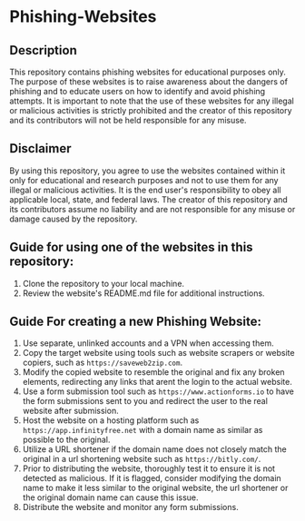 # Phishing-Websites

## Description
This repository contains phishing websites for educational purposes only. The purpose of these websites is to raise awareness about the dangers of phishing and to educate users on how to identify and avoid phishing attempts. It is important to note that the use of these websites for any illegal or malicious activities is strictly prohibited and the creator of this repository and its contributors will not be held responsible for any misuse.

## Disclaimer
By using this repository, you agree to use the websites contained within it only for educational and research purposes and not to use them for any illegal or malicious activities. It is the end user's responsibility to obey all applicable local, state, and federal laws. The creator of this repository and its contributors assume no liability and are not responsible for any misuse or damage caused by the repository.

## Guide for using one of the websites in this repository:
1. Clone the repository to your local machine.
2. Review the website's README.md file for additional instructions.

## Guide For creating a new Phishing Website:
1. Use separate, unlinked accounts and a VPN when accessing them.
2. Copy the target website using tools such as website scrapers or website copiers, such as `https://saveweb2zip.com`.
3. Modify the copied website to resemble the original and fix any broken elements, redirecting any links that arent the login to the actual website.
4. Use a form submission tool such as `https://www.actionforms.io` to have the form submissions sent to you and redirect the user to the real website after submission.
5. Host the website on a hosting platform such as `https://app.infinityfree.net` with a domain name as similar as possible to the original.
6. Utilize a URL shortener if the domain name does not closely match the original in a url shortening website such as `https://bitly.com/`.
7. Prior to distributing the website, thoroughly test it to ensure it is not detected as malicious. If it is flagged, consider modifying the domain name to make it less similar to the original website, the url shortener or the original domain name can cause this issue.
8. Distribute the website and monitor any form submissions.

